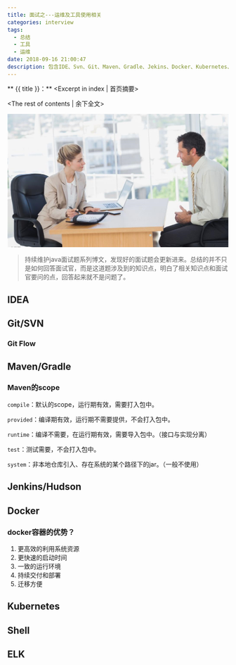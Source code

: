 ```yaml
---
title: 面试之---运维及工具使用相关
categories: interview
tags: 
  - 总结
  - 工具
  - 运维
date: 2018-09-16 21:00:47
description: 包含IDE、Svn、Git、Maven、Gradle、Jekins、Docker、Kubernetes、Shell等工具相关面试题汇总
---
```


** {{ title }}：** <Excerpt in index | 首页摘要>

<!-- more -->
<The rest of contents | 余下全文>

![](interview-tools/interview.png)

> 持续维护java面试题系列博文，发现好的面试题会更新进来。总结的并不只是如何回答面试官，而是这道题涉及到的知识点，明白了相关知识点和面试官要问的点，回答起来就不是问题了。

## IDEA



## Git/SVN

### Git Flow



## Maven/Gradle

### Maven的scope

`compile`：默认的scope，运行期有效，需要打入包中。

`provided`：编译期有效，运行期不需要提供，不会打入包中。

`runtime`：编译不需要，在运行期有效，需要导入包中。（接口与实现分离）

`test`：测试需要，不会打入包中。

`system`：非本地仓库引入、存在系统的某个路径下的jar。（一般不使用）



## Jenkins/Hudson



## Docker

### docker容器的优势？

1. 更高效的利用系统资源
2. 更快速的启动时间
3. 一致的运行环境
4. 持续交付和部署
5. 迁移方便



## Kubernetes



## Shell



## ELK

